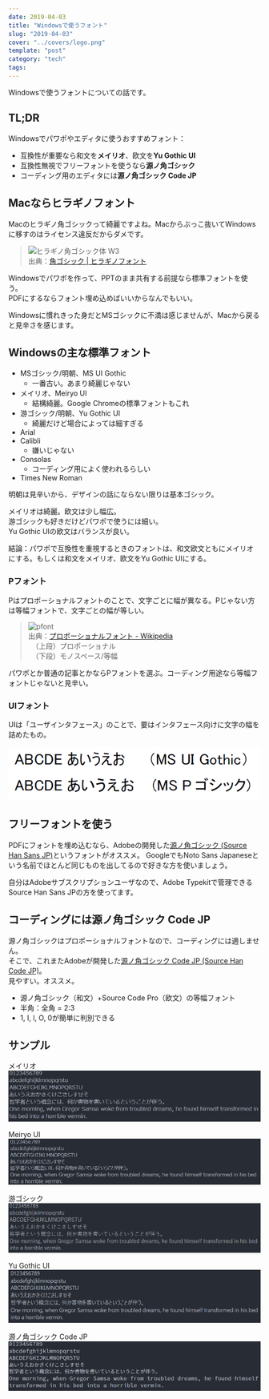 ```yaml
---
date: 2019-04-03
title: "Windowsで使うフォント"
slug: "2019-04-03"
cover: "../covers/logo.png"
template: "post"
category: "tech"
tags:
---
```


Windowsで使うフォントについての話です。

## TL;DR

Windowsでパワポやエディタに使うおすすめフォント：  

* 互換性が重要なら和文を**メイリオ**、欧文を**Yu Gothic UI**  
* 互換性無視でフリーフォントを使うなら**源ノ角ゴシック**  
* コーディング用のエディタには**源ノ角ゴシック Code JP**

## Macならヒラギノフォント

Macのヒラギノ角ゴシックって綺麗ですよね。Macからぶっこ抜いてWindowsに移すのはライセンス違反だからダメです。

> ![ヒラギノ角ゴシック体 W3](https://www.screen.co.jp/ga_product/sento/sample/images/hirg3.gif)  
> 出典：[角ゴシック | ヒラギノフォント](http://www.screen-hiragino.jp/lineup/hirg/)

Windowsでパワポを作って、PPTのまま共有する前提なら標準フォントを使う。  
PDFにするならフォント埋め込めばいいからなんでもいい。

Windowsに慣れきった身だとMSゴシックに不満は感じませんが、Macから戻ると見辛さを感じます。

## Windowsの主な標準フォント

* MSゴシック/明朝、MS UI Gothic
  * 一番古い。あまり綺麗じゃない
* メイリオ、Meiryo UI
  * 結構綺麗。Google Chromeの標準フォントもこれ
* 游ゴシック/明朝、Yu Gothic UI
  * 綺麗だけど場合によっては細すぎる
* Arial
* Calibli
  * 嫌いじゃない
* Consolas
  * コーディング用によく使われるらしい
* Times New Roman

明朝は見辛いから、デザインの話にならない限りは基本ゴシック。

メイリオは綺麗。欧文は少し幅広。  
游ゴシックも好きだけどパワポで使うには細い。  
Yu Gothic UIの欧文はバランスが良い。

結論：パワポで互換性を重視するときのフォントは、和文欧文ともにメイリオにする。もしくは和文をメイリオ、欧文をYu Gothic UIにする。

### Pフォント

Pはプロポーショナルフォントのことで、文字ごとに幅が異なる。Pじゃない方は等幅フォントで、文字ごとの幅が等しい。

> ![pfont](https://upload.wikimedia.org/wikipedia/commons/c/c5/Propvsmono.svg)  
> 出典：[プロポーショナルフォント - Wikipedia](https://ja.wikipedia.org/wiki/プロポーショナルフォント)  
>　（上段）プロポーショナル  
>　（下段）モノスペース/等幅

パワポとか普通の記事とかならPフォントを選ぶ。コーディング用途なら等幅フォントじゃないと見辛い。

### UIフォント

UIは「ユーザインタフェース」のことで、要はインタフェース向けに文字の幅を詰めたもの。

![](../images/2019-04-03/2019-04-03-image8.png)

## フリーフォントを使う

PDFにフォントを埋め込むなら、Adobeの開発した[源ノ角ゴシック (Source Han Sans JP)](https://github.com/adobe-fonts/source-han-sans)というフォントがオススメ。
GoogleでもNoto Sans Japaneseという名前でほとんど同じものを出してるので好きな方を使いましょう。

自分はAdobeサブスクリプションユーザなので、Adobe Typekitで管理できるSource Han Sans JPの方を使ってます。

## コーディングには源ノ角ゴシック Code JP

源ノ角ゴシックはプロポーショナルフォントなので、コーディングには適しません。  
そこで、これまたAdobeが開発した[源ノ角ゴシック Code JP (Source Han Code JP)](https://github.com/adobe-fonts/source-han-code-jp)。  
見やすい。オススメ。

* 源ノ角ゴシック（和文）+Source Code Pro（欧文）の等幅フォント
* 半角：全角 = 2:3
* 1, I, l, O, 0が簡単に判別できる

## サンプル

メイリオ  
![メイリオ](../images/2019-04-03/2019-04-03-image7.png)

Meiryo UI  
![Meiryo UI](../images/2019-04-03/2019-04-03-image1.png)

游ゴシック  
![游ゴシック](../images/2019-04-03/2019-04-03-image5.png)

Yu Gothic UI  
![Yu Gothic UI](../images/2019-04-03/2019-04-03-image4.png)

源ノ角ゴシック Code JP  
![源ノ角ゴシック Code JP](../images/2019-04-03/2019-04-03-image3.png)
